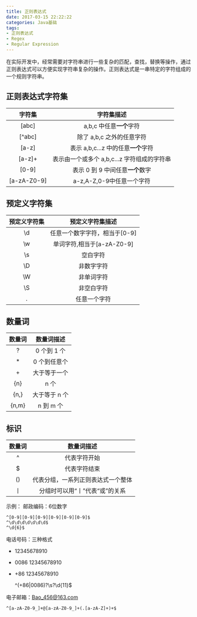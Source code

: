 ```yaml
---
title: 正则表达式
date: 2017-03-15 22:22:22
categories: Java基础
tags: 
- 正则表达式
- Regex
- Regular Expression
---
```


在实际开发中，经常需要对字符串进行一些复杂的匹配，查找，替换等操作，通过正则表达式可以方便实现字符串复杂的操作。正则表达式是一串特定的字符组成的一个规则字符串。

<!-- more -->

## 正则表达式字符集 ##

|字符集|字符集描述|
|:---:|:--:|
|[abc]| a,b,c 中任意**一个**字符|
|[^abc]|除了 a,b,c 之外的任意字符|
|[a-z]|表示 a,b,c...z 中的任意**一个**字符|
|[a-z]+|表示由一个或多个 a,b,c...z 字符组成的字符串|
|[0-9]|表示 0 到 9 中间任意**一个**数字|
|[a-zA-Z0-9]|a-z,A-Z,0-9中任意一个字符|

## 预定义字符集 ##

|预定义字符集|预定义字符集描述|
|:---:|:--:|
|\d|任意一个数字字符，相当于[0-9]|
|\w|单词字符,相当于[a-zA-Z0-9]|
|\s|空白字符|
|\D|非数字字符|
|\W|非单词字符|
|\S|非空白字符|
|.|任意一个字符|

## 数量词 ##

|数量词|数量词描述|
|:---:|:--:|
|?|0 个到 1 个|
|*|0 个到任意个|
|+|大于等于一个|
|{n}|n 个|
|{n,}|大于等于 n 个|
|{n,m}|n 到 m 个|


## 标识 ##

|数量词|数量词描述|
|:---:|:--:|
|^|代表字符开始|
|$|代表字符结束|
|()|代表分组，一系列正则表达式一个整体|
|丨|分组时可以用“丨”代表“或”的关系|

示例：
邮政编码：6位数字

	^[0-9][0-9][0-9][0-9][0-9][0-9]$
	^\d\d\d\d\d\d\d$
	^\d{6}$

电话号码：三种格式
- 12345678910
- 0086 12345678910
- +86 12345678910


	^(+86|0086)?\s?\d{11}$

电子邮箱：Bao_456@163.com

	^[a-zA-Z0-9_]+@[a-zA-Z0-9_]+(.[a-zA-Z]+)+$

